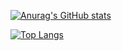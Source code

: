 [![Anurag's GitHub stats](https://github-readme-stats.vercel.app/api?username=gadac&count_private=true,hide=stars,commits,prs,issues,contribs,show_icons=true&theme=radical)](https://github.com/anuraghazra/github-readme-stats)

[![Top Langs](https://github-readme-stats.vercel.app/api/top-langs/?username=gadac&hide_progress=true,show_icons=true&theme=tokyonight)](https://github.com/anuraghazra/github-readme-stats)

<!--
**gadac/gadac** is a ✨ _special_ ✨ repository because its `README.md` (this file) appears on your GitHub profile.

Here are some ideas to get you started:

- 🔭 I’m currently working on ...
- 🌱 I’m currently learning ...
- 👯 I’m looking to collaborate on ...
- 🤔 I’m looking for help with ...
- 💬 Ask me about ...
- 📫 How to reach me: ...
- 😄 Pronouns: ...
- ⚡ Fun fact: ...
-->
